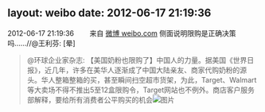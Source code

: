 layout: weibo
date: 2012-06-17 21:19:36
---
2012-06-17 21:19:36  &nbsp;&nbsp;&nbsp;&nbsp;&nbsp;&nbsp; 来自 <a href="http://weibo.com/" rel="nofollow">微博 weibo.com</a>
侧面说明限购是正确决策吗……//@王利芬: [晕]
>  @环球企业家杂志: 【美国奶粉也限购了】中国人的力量。据美国《世界日报》，近几年，许多在美华人逐渐成了中国大陆亲友、商家代购奶粉的源头。华人整箱整箱的买，甚至瞬间扫空超市货架，为此，Target、Walmart等大卖场不得不推出5至12盒限购令，Target网站也不例外。商店客户服务部解释，要给所有消费者公平购买的机会 ​​​
>  ![图片](https://ww2.sinaimg.cn/large/62c76a9dgw1du1f7f6uu5j.jpg)
